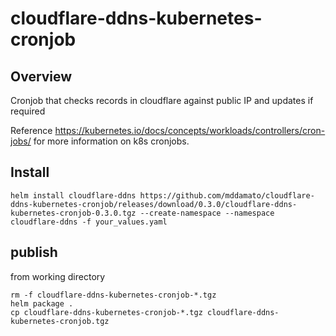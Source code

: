 # cloudflare-ddns-kubernetes-cronjob

## Overview

Cronjob that checks records in cloudflare against public IP and updates if required 

Reference <https://kubernetes.io/docs/concepts/workloads/controllers/cron-jobs/> for more information on k8s cronjobs.


## Install

```
helm install cloudflare-ddns https://github.com/mddamato/cloudflare-ddns-kubernetes-cronjob/releases/download/0.3.0/cloudflare-ddns-kubernetes-cronjob-0.3.0.tgz --create-namespace --namespace cloudflare-ddns -f your_values.yaml
```

## publish

from working directory
```
rm -f cloudflare-ddns-kubernetes-cronjob-*.tgz
helm package .
cp cloudflare-ddns-kubernetes-cronjob-*.tgz cloudflare-ddns-kubernetes-cronjob.tgz
```